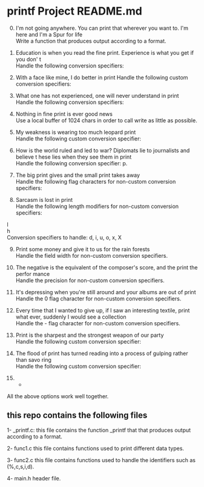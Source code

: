 # printf Project README.md

0. I'm not going anywhere. You can print that wherever you want to. I'm here and I'm
 a Spur for life                                                                    
Write a function that produces output according to a format.    

1. Education is when you read the fine print. Experience is what you get if you don'
t                                                                                   
Handle the following conversion specifiers:

2. With a face like mine, I do better in print                                      Handle the following custom conversion specifiers:

3. What one has not experienced, one will never understand in print                 
Handle the following conversion specifiers: 

4. Nothing in fine print is ever good news                                          
Use a local buffer of 1024 chars in order to call write as little as possible.

5. My weakness is wearing too much leopard print                                    
Handle the following custom conversion specifier:

6. How is the world ruled and led to war? Diplomats lie to journalists and believe t
hese lies when they see them in print                                               
Handle the following conversion specifier: p.

7. The big print gives and the small print takes away                               
Handle the following flag characters for non-custom conversion specifiers:

8. Sarcasm is lost in print                                                         
Handle the following length modifiers for non-custom conversion specifiers:         
                                                                                    
l                                                                                   
h                                                                                   
Conversion specifiers to handle: d, i, u, o, x, X

9. Print some money and give it to us for the rain forests                          
Handle the field width for non-custom conversion specifiers.

10. The negative is the equivalent of the composer's score, and the print the perfor
mance                                                                               
Handle the precision for non-custom conversion specifiers.                          
                                                                                    
11. It's depressing when you're still around and your albums are out of print       
Handle the 0 flag character for non-custom conversion specifiers.

12. Every time that I wanted to give up, if I saw an interesting textile, print what
 ever, suddenly I would see a collection                                            
Handle the - flag character for non-custom conversion specifiers.                   
                                                                                    
13. Print is the sharpest and the strongest weapon of our party                     
Handle the following custom conversion specifier: 

14. The flood of print has turned reading into a process of gulping rather than savo
ring                                                                                
Handle the following custom conversion specifier:                                   
                                                                                    
15. *                                                                               
All the above options work well together.


## this repo contains the following files

1- _printf.c:
    this file contains the function _printf that that produces output according to a format.

2- func1.c
    this file contains functions used to print different data types.

3- func2.c
    this file contains functions used to handle the identifiers such as (%,c,s,i,d).

4- main.h
    header file.

